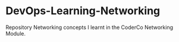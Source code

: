 # DevOps-Learning-Networking
Repository Networking concepts I learnt in the CoderCo Networking Module.
